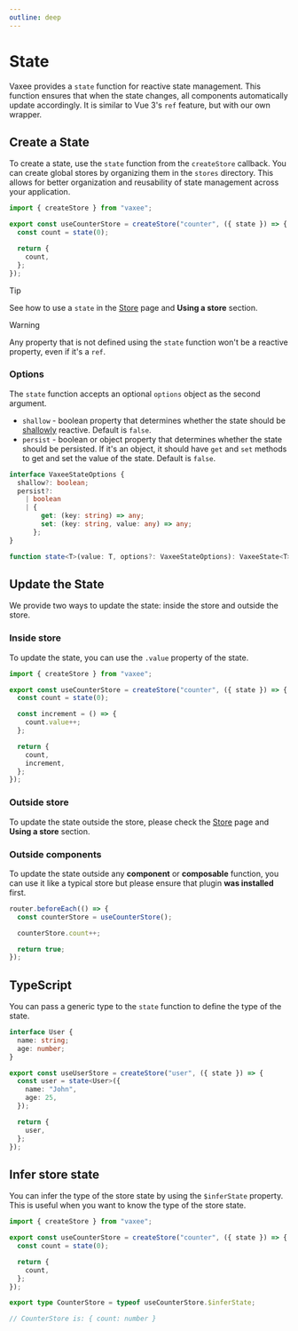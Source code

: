 ```yaml
---
outline: deep
---
```


# State

Vaxee provides a `state` function for reactive state management. This function ensures that when the state changes, all components automatically update accordingly. It is similar to Vue 3's `ref` feature, but with our own wrapper.

## Create a State

To create a state, use the `state` function from the `createStore` callback. You can create global stores by organizing them in the `stores` directory. This allows for better organization and reusability of state management across your application.

```ts
import { createStore } from "vaxee";

export const useCounterStore = createStore("counter", ({ state }) => {
  const count = state(0);

  return {
    count,
  };
});
```

> [!TIP]
> See how to use a `state` in the [Store](/store#using-a-store) page and **Using a store** section.

> [!WARNING]
> Any property that is not defined using the `state` function won't be a reactive property, even if it's a `ref`.

### Options

The `state` function accepts an optional `options` object as the second argument.

- `shallow` - boolean property that determines whether the state should be [shallowly](https://vuejs.org/api/reactivity-advanced.html#shallowref) reactive. Default is `false`.
- `persist` - boolean or object property that determines whether the state should be persisted. If it's an object, it should have `get` and `set` methods to get and set the value of the state. Default is `false`.

```ts
interface VaxeeStateOptions {
  shallow?: boolean;
  persist?:
    | boolean
    | {
        get: (key: string) => any;
        set: (key: string, value: any) => any;
      };
}

function state<T>(value: T, options?: VaxeeStateOptions): VaxeeState<T>;
```

## Update the State

We provide two ways to update the state: inside the store and outside the store.

### Inside store

To update the state, you can use the `.value` property of the state.

```ts
import { createStore } from "vaxee";

export const useCounterStore = createStore("counter", ({ state }) => {
  const count = state(0);

  const increment = () => {
    count.value++;
  };

  return {
    count,
    increment,
  };
});
```

### Outside store

To update the state outside the store, please check the [Store](/store#using-a-store) page and **Using a store** section.

### Outside components

To update the state outside any **component** or **composable** function, you can use it like a typical store but please ensure that plugin **was installed** first.

```ts
router.beforeEach(() => {
  const counterStore = useCounterStore();

  counterStore.count++;

  return true;
});
```

## TypeScript

You can pass a generic type to the `state` function to define the type of the state.

```ts
interface User {
  name: string;
  age: number;
}

export const useUserStore = createStore("user", ({ state }) => {
  const user = state<User>({
    name: "John",
    age: 25,
  });

  return {
    user,
  };
});
```

## Infer store state

You can infer the type of the store state by using the `$inferState` property. This is useful when you want to know the type of the store state.

```ts
import { createStore } from "vaxee";

export const useCounterStore = createStore("counter", ({ state }) => {
  const count = state(0);

  return {
    count,
  };
});

export type CounterStore = typeof useCounterStore.$inferState;

// CounterStore is: { count: number }
```
